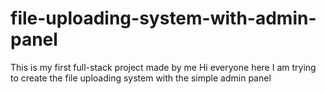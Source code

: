# file-uploading-system-with-admin-panel
This is my first full-stack project made by me
Hi everyone here I am trying to create the file uploading system with the simple admin panel
